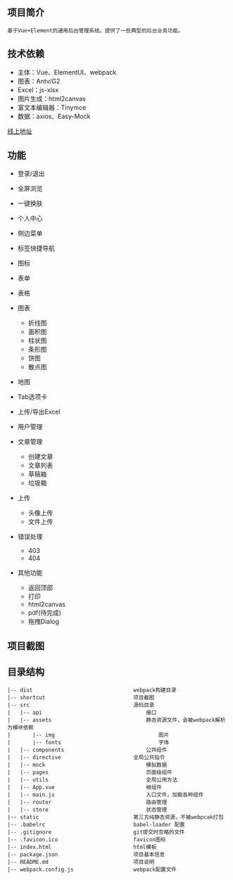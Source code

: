 ## 项目简介

    基于Vue+Element的通用后台管理系统。提供了一些典型的后台业务功能。

## 技术依赖
- 主体：Vue、ElementUI、webpack
- 图表：Antv/G2
- Excel：js-xlsx
- 图片生成：html2canvas
- 富文本编辑器：Tinymce
- 数据：axios、Easy-Mock

[线上地址](https://wluyao.github.io/admin/dist/index.html)  

## 功能

- 登录/退出

- 全屏浏览

- 一键换肤

- 个人中心

- 侧边菜单

- 标签快捷导航

- 图标

- 表单

- 表格

- 图表

  - 折线图
  - 面积图
  - 柱状图
  - 条形图
  - 饼图
  - 散点图

- 地图
- Tab选项卡

- 上传/导出Excel

- 用户管理

- 文章管理
  - 创建文章
  - 文章列表
  - 草稿箱
  - 垃圾箱

- 上传
  - 头像上传
  - 文件上传

- 错误处理
  - 403
  - 404

- 其他功能
  - 返回顶部
  - 打印
  - html2canvas
  - pdf(待完成)
  - 拖拽Dialog



##  项目截图




## 目录结构

```
|-- dist								webpack构建目录
|-- shortcut							项目截图
|-- src									源码目录
|	|-- api									接口
|	|-- assets								静态资源文件，会被webpack解析为模块依赖
|		|-- img									图片
|		|-- fonts								字体
|	|-- components                      	公共组件
|	|-- directive                      	全局公共指令
|	|-- mock								模拟数据
|	|-- pages								页面级组件	
|	|-- utils								全局公用方法	
|	|-- App.vue								根组件
|	|-- main.js								入口文件，加载各种组件
|	|-- router							    路由管理	
|	|-- store							    状态管理					
|-- static								第三方纯静态资源，不被webpcak打包
|-- .babelrc							babel-loader 配置
|-- .gitignore							git提交时忽略的文件
|-- .favicon.ico   					    favicon图标
|-- index.html							html模板
|--	package.json						项目基本信息
|-- README.md							项目说明
|-- webpack.config.js					webpack配置文件
```

